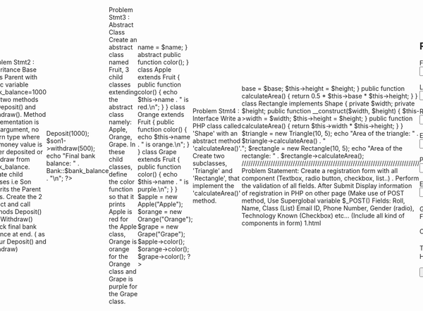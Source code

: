 EXPERIMENT NO. 04

Title:	OOP concepts in PHP
Aim: To understand and Apply the Object Oriented Concepts  in PHP Language. 
Objective: To implement the program on OOP Concepts in PHP
Contents:
	Creating Class and Objects
	Accessing member function
	Access Specifiers in PHP
	Constructor 
	Encapsulation
	Inheritance
	Interface 
	Abstract Class

Problem Statements to perform in lab:
Problem Stmt1 : Class, Object and constructor 
 



<?php
class Holiday
{
    private String $name;
    private int $day;
    private String $month;
    function __construct($name, $day, $month)
    {
        $this->name = $name;
        $this->day = $day;
        $this->month = $month;
    }
    function insamemonth($holiday2)
    {
        return $this->month == $holiday2->month;
    }
}
$holiday1 = new Holiday('DS', 15, 'Aug');
$holiday2 = new Holiday('ABC', 10, 'Aug');

if ($holiday1->insamemonth($holiday2)) {
    echo "The holidays are in Same month";
} else {
    echo "The holidays are not in same month";
}
?>










Problem Stmt2 : Inheritance
Base class Parent with static variable bank_balance=1000 and two methods i.e Deposit() and Withdraw(). 
Method implementation is two argument, no return type where the money value is either deposited or withdraw from bank_balance. 
Create  child classes i.e Son inherits the Parent class.
Create the 2 object and call methods Deposit() and Withdraw() 
Check final bank balance at end. ( as per ur Deposit() and Withdraw)
<?php
class Bank{
    public static $bank_balance = 1000;
    function Deposit($amt){
        self::$bank_balance += $amt;
    }
    function withdraw($amt){
        self::$bank_balance -= $amt;
    }
}
class Son extends Bank{
    // Inherits methods from Parent class
}

$son1 = new Son();
$son1->Deposit(1000);
$son1->withdraw(500);
echo "Final bank balance: " . Bank::$bank_balance . "\n";
?>









Problem Stmt3 : Abstract Class
Create an abstract class named Fruit,    3 child classes extending the abstract class namely: Apple, Orange, Grape. In these child classes, define the color function so that it prints Apple is red for the Apple class, Orange is orange for the Orange class and Grape is purple for the Grape class.
<?php
abstract class Fruit {
    protected $name;
    public function __construct($name) {
        $this->name = $name;
    }
    abstract public function color();
}

class Apple extends Fruit {
    public function color() {
        echo $this->name . " is red.\n";
    }
}

class Orange extends Fruit {
    public function color() {
        echo $this->name . " is orange.\n";
    }
}

class Grape extends Fruit {
    public function color() {
        echo $this->name . " is purple.\n";
    }
}

$apple = new Apple("Apple");
$orange = new Orange("Orange");
$grape = new Grape("Grape");

$apple->color();  
$orange->color(); 
$grape->color();  
?>



Problem Stmt4 : Interface
Write a PHP class called 'Shape' with an abstract method 'calculateArea()'. Create two subclasses, 'Triangle' and 'Rectangle', that implement the 'calculateArea()' method.
<?php
interface Shape
{
    public function calculateArea();
}
class Triangle implements Shape
{
    private $base;
    private $height;

    public function __construct($base, $height)
    {
        $this->base = $base;
        $this->height = $height;
    }
    public function calculateArea()
    {
        return 0.5 * $this->base * $this->height;
    }
}
class Rectangle implements Shape
{
    private $width;
    private $height;

    public function __construct($width, $height)
    {
        $this->width = $width;
        $this->height = $height;
    }
    public function calculateArea()
    {
        return $this->width * $this->height;
    }
}
$triangle = new Triangle(10, 5);
echo "Area of the triangle: " . $triangle->calculateArea() . "<br>";

$rectangle = new Rectangle(10, 5);
echo "Area of the rectangle: " . $rectangle->calculateArea();

////////////////////////////////////////////////////////////////////////////////


Problem Statement:
Create a registration form with all component (Textbox, radio button, checkbox, list..) . Perform the validation of all fields. After Submit Display information of registration in PHP on other page
(Make use of POST method, Use Superglobal variable $_POST() 
Fields: Roll, Name, Class (List) Email ID, Phone Number, Gender (radio), Technology Known (Checkbox) etc…
(Include all kind of components in form)


1.html

<!DOCTYPE html>
<html lang="en">
<head>
    <meta charset="UTF-8">
    <meta name="viewport" content="width=device-width, initial-scale=1.0">
    <title>Document</title>
</head>
<body style="display: flex; justify-content: center; align-items: center;">

    <div class="container">
        <h2>Registration form </h2>
        <form action="action.php" method="POST">
            First Name : <input type="text" name="fname" required><br><br>
            Last Name : <input type="text" name="lname" required><br><br>
            Roll Number : <input type="text" name="roll" required><br><br>
            Email : <input type="text" name="email" required><br><br>
            Password : <input type="password" name="password" required><br><br>
            Enter Mobile Number : <input type="text" name="monumber" required><br> <br>  

            Gender : <input type="radio" name="gender" value="Male"> Male
            <input type="radio" name="gender" value="Female"> Female<br><br>
            
            <label for="class">Class:</label>
            <select id="class" name="class" required>
                <option value="SY">SY</option>
                <option value="TY">TY</option>
                <option value="BTech">BTech</option>
            </select><br><br>

            <label>Technology Known:</label>
                <input type="checkbox" id="html" name="technology[]" value="HTML">HTML
            
                <input type="checkbox" id="css" name="technology[]" value="CSS">CSS
                
                <input type="checkbox" id="php" name="technology[]" value="PHP">PHP

                <br><br>


            <input type="submit" name="submit" value="Submit" >


        </form>
    </div>
</body>
</html>


///////////////////////

action.php


<!DOCTYPE html>
<html>

<head>
    <title>Registration Details</title>
</head>

<body style="display: flex; justify-content: center; align-items: center;">

    <div class="container">
        <h2>Registration Details</h2>
        <?php
        if (isset($_POST['submit'])) {
            $fname = $_POST['fname'];
            $lname = $_POST['lname'];

            $roll = $_POST['roll'];
            $email = $_POST['email'];


            $password = $_POST['password'];

            $monumber = $_POST['monumber'];
            $class = $_POST['class'];
            $gender = $_POST['gender'];
            $technology = $_POST['technology'];


            if (!preg_match('/^[a-zA-Z]+$/', $fname)) {
                echo "<p>First Name: Invalid First name</p>";
            } else {
                echo "<p>First Name: $fname</p>";
            }

            if (!preg_match('/^[a-zA-Z]+$/', $lname)) {
                echo "<p>Lirst Name: Invalid Last name</p>";
            } else {
                echo "<p>Lirst Name: $lname</p>";
            }

            if (!preg_match('/^[0-9]{7}+$/', $roll)) {
                echo "<p>Roll Number: Invalid Roll Number</p>";
            } else {
                echo "<p>Roll Number: $roll</p>";
            }

            if (!preg_match('/^[1-9][0-9]{9}+$/', $monumber)) {
                echo "<p>Mobile Number: Invalid Mobile Number</p>";
            } else {
                echo "<p>Mobile Number: $monumber</p>";
            }

            if (!preg_match('/^[a-zA-Z0-9_]{8,}+$/', $password)) {
                echo "<p>Password : Invalid Mobile Number</p>";
            } else {
                echo "<p>Password: $password</p>";
            }

            if (!filter_var($email, FILTER_VALIDATE_EMAIL)) {
                echo "<p>Email ID: Invalid email address</p>";
            } else {

                echo "<p>Email ID: $email</p>";
            }


            echo "<p>Class: $class</p>";
            echo "<p>Gender: $gender</p>";
            echo "<p>Technology Known: " . implode(", ", $technology) . "</p>";
        }
        ?>
    </div>
</body>

</html>



